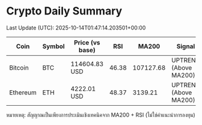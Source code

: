 # Crypto Daily Summary

Last Update (UTC): 2025-10-14T01:47:14.203501+00:00

| Coin | Symbol | Price (vs base) | RSI | MA200 | Signal |
|------|--------|------------------|-----|-------|--------|
| Bitcoin | BTC | 114604.83 USD | 46.38 | 107127.68 | UPTREND (Above MA200) |
| Ethereum | ETH | 4222.01 USD | 48.37 | 3139.21 | UPTREND (Above MA200) |

หมายเหตุ: สัญญาณเป็นเพียงการประเมินเชิงเทคนิคจาก MA200 + RSI (ไม่ใช่คำแนะนำการลงทุน)